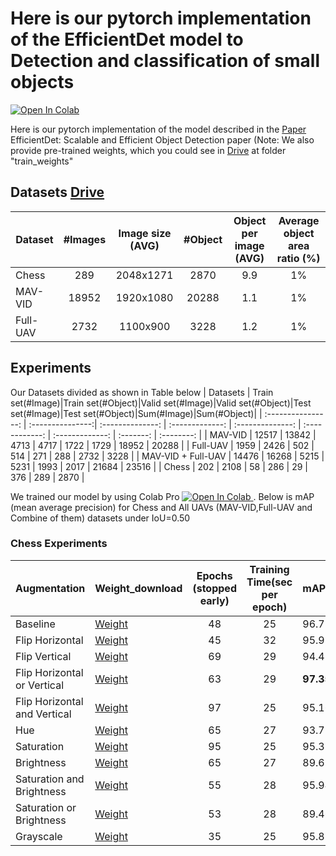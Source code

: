 # Here is our pytorch implementation of the EfficientDet model to Detection and classification of small objects



<a href="https://colab.research.google.com/drive/1F-iGXFB5HqrGG_5dBPtXkOAZebiEnzkf?usp=sharing">
  <img src="https://colab.research.google.com/assets/colab-badge.svg" alt="Open In Colab"/>
</a>

Here is our pytorch implementation of the model described in the [Paper](https://openaccess.thecvf.com/content_CVPR_2020/papers/Tan_EfficientDet_Scalable_and_Efficient_Object_Detection_CVPR_2020_paper.pdf)
 EfficientDet: Scalable and Efficient Object Detection paper (Note: We also provide pre-trained weights, which you could see in [Drive](https://drive.google.com/drive/folders/1tyaq0c_YesoNot4c8n9M4uh89Njz7Sv_?usp=sharing)  at folder "train_weights"

## Datasets [Drive](https://drive.google.com/drive/folders/1tyaq0c_YesoNot4c8n9M4uh89Njz7Sv_?usp=sharing)


| Dataset          | #Images   | Image size (AVG) |    #Object     |    Object per image (AVG)  | Average object area ratio (%) |
|------------------|:---------:|:----------------:|:--------------:|:--------------------------:|:-----------------------------:|
| Chess            |    289    |     2048x1271    |     2870       | 9.9                        |           1%                  |
| MAV-VID          |    18952  |     1920x1080    |     20288      | 1.1                        |           1%                  |
| Full-UAV         |    2732   |     1100x900     |     3228       | 1.2                        |           1%                  |


## Experiments
Our Datasets divided  as shown in Table below
| Datasets           | Train set(#Image)|Train set(#Object)|Valid set(#Image)|Valid set(#Object)|Test set(#Image)|Test set(#Object)|Sum(#Image)|Sum(#Object)|
| :----------------: | :---------------:| :--------------: | :-------------: | :--------------: | :------------: | :-------------: | :-------: | :--------: |
| MAV-VID            |      12517       |      13842       |       4713      |        4717      |     1722       |      1729       |    18952  |     20288  |
| Full-UAV           |      1959        |      2426        |       502       |        514       |     271        |      288        |    2732   |     3228   |
| MAV-VID + Full-UAV |      14476       |      16268       |       5215      |        5231      |     1993       |      2017       |    21684  |     23516  |
| Chess              |      202         |      2108        |       58        |        286       |     29         |      376        |    289    |     2870   |

We trained our model by using Colab Pro <a href="https://colab.research.google.com/drive/1F-iGXFB5HqrGG_5dBPtXkOAZebiEnzkf?usp=sharing">
  <img src="https://colab.research.google.com/assets/colab-badge.svg" alt="Open In Colab"/>
</a>. Below is mAP (mean average precision) for Chess and All UAVs (MAV-VID,Full-UAV and Combine of them) datasets under IoU=0.50

### Chess Experiments

|   Augmentation   |   Weight_download   | Epochs (stopped early) | Training Time(sec per epoch) | mAP          |
|-----------------------|:-------------- | :--------------------: | :--------------------------: | :----------- |
|   Baseline   |     [Weight](https://drive.google.com/drive/folders/1-MH4rrC0WU-QIc24EZ5wO9Q1-xwJgAdU?usp=sharing)     | 48    | 25     | 96\.71% |
|   Flip Horizontal     |     [Weight](https://drive.google.com/drive/folders/1-MH4rrC0WU-QIc24EZ5wO9Q1-xwJgAdU?usp=sharing)     | 45   | 32  | 95\.95%      |
|   Flip Vertical     |     [Weight](https://drive.google.com/drive/folders/1-MH4rrC0WU-QIc24EZ5wO9Q1-xwJgAdU?usp=sharing)  | 69      | 29      | 94\.41%      |
|   Flip Horizontal or Vertical      |     [Weight](https://drive.google.com/drive/folders/1-MH4rrC0WU-QIc24EZ5wO9Q1-xwJgAdU?usp=sharing)  | 63  | 29   | **97\.35%**  |
|   Flip Horizontal and Vertical      |     [Weight](https://drive.google.com/drive/folders/1-MH4rrC0WU-QIc24EZ5wO9Q1-xwJgAdU?usp=sharing) | 97   | 25    | 95\.16%      |
|   Hue     |     [Weight](https://drive.google.com/drive/folders/1-MH4rrC0WU-QIc24EZ5wO9Q1-xwJgAdU?usp=sharing) | 65    | 27   | 93\.79%      |
|   Saturation     |     [Weight](https://drive.google.com/drive/folders/1-MH4rrC0WU-QIc24EZ5wO9Q1-xwJgAdU?usp=sharing) | 95                     | 25                           | 95\.3%       |
|   Brightness     |     [Weight](https://drive.google.com/drive/folders/1-MH4rrC0WU-QIc24EZ5wO9Q1-xwJgAdU?usp=sharing)  | 65                     | 27                           | 89\.62%      |
|   Saturation and Brightness   |     [Weight](https://drive.google.com/drive/folders/1-MH4rrC0WU-QIc24EZ5wO9Q1-xwJgAdU?usp=sharing)  | 55                     | 28                           | 95\.94%      |
|   Saturation or Brightness     |     [Weight](https://drive.google.com/drive/folders/1-MH4rrC0WU-QIc24EZ5wO9Q1-xwJgAdU?usp=sharing) | 53                     | 28                           | 89\.46%      |
|   Grayscale     |     [Weight](https://drive.google.com/drive/folders/1-MH4rrC0WU-QIc24EZ5wO9Q1-xwJgAdU?usp=sharing)  | 35                     | 25                           | 95\.82%      |
